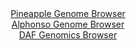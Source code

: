 <div id="Pineapple_Genome_Browser" align="center">
  <a href="https://igv.org/app/?sessionURL=blob:zZJfb5swFMW_i6VNm0TAhhICUjWlaZOwdu36J81GVSEDBtwYm9mGNI3y3edVm_bSSc3Dpkl.sK.ufc85_m1BT6SigoMIuDbybYSABVQt1te4aRk5xw1RICoxU8QCkpREEp4TEG1BiZXGi6szc7PWulWR41DdDhrMK2Erz8YNfhIcr5Wdi8aZCMZwJiTWQirnSOJeOLTqB2uS4ba1zWzP9p0Ca.xg1taCK.G0hFfp2ryX_iqlFeGiIWnTMU2fBaRGj9FY2CX.MF5ej_OcKHVKNnFxOD6Nx7feySKZDSfJ4mK.XAyXb69pxbHuJDmcf7mZFg9xdSRZcstZvfk0Dc5vTko8U2.847cnjy2VRB2iAI08P_AORiYYygvy.D95Novu6ZvqOC5W6_kcfSzjWeJxNk1UWWZ1_bLvEOwswETeGQ5AXssgQtDy4NDy3eHgxxaNLAhDk44UFER39xbQEucr0363BXrTGlqAIt.6Z3AsIGRBJIgGIYQBCkPXPwgOYBiinbUFnWR_L9rp4ioMoDt23WFaUqYNykWqeKtszLnd56VdPe2ZpStH7WQTy.Oyf4LkzOU0Ob1ogskDy_.QpQXM6OfvM0Zfo.ifUPcaIbbO9kXtch6Mcn6Jss9HetN9RQ_VpBuuZijxVy_F40Njdr9oSiEbrE2_qZjjT9p6LCnm2hR6qmhGGdWbpUlRrEGEXM9AC3LBhKEQyCp7By1oIR.._w2nt7vffQc-">Pineapple Genome Browser</a>
</div>
<div id="Alphonso_Genome_Browser" align="center">
  <a href="https://igv.org/app/?sessionURL=blob:zZJfb9owFMW_i6VWmxQSO4ZAIlUTUGgD_afSlImqikziBK.JHWyTFBDffV61aS.rVB42TfKDfXXte87xbw9qKhUTHATAtVHHRghYQK1EMyNlVdAbUlIFgowUilpA0oxKyhMKgj3IiNIkur8yN1daVypwHKarVkl4LmyFbVKSneCkUXYiSmcoioIshSRaSOUMJKmFw_K61dAlqSrbzMZ2x0mJJg4pqpXgSjgV5XncmPfiX6U4p1yUNC43hWZvAmKjx2hM7Yx86c9n_SShSk3pNkzP.tOw_4hH0eLCGy6i28t55M1PZyznRG8kPSvbQ49N6ihc.1tvOG1GPDpxB3iMxegyP8Hnp6PXikmqzlAX9XCni9uuiYbxlL7.T67NYkc6XyCariP8uLlMXXeyejxxx1BcTeTsdnQXveP8YIFCJBvDAkhWshsgaGHoWR3Xa_3Yop4FoW_ykYKB4OnZAlqS5MW0P.2B3laGGKDoevMGjwWETKkEQcuHsIt83.20u23o..hg7cFGFn8v3HF073eh23ddL85YoQ3Oaax4pWzCuV0nmZ3vjkzz4fbeb0YXd2m4KL9lIUfbafOA8tlgff3HLLHxb0a_faAx.hFF_4S7jwix9fJY2FL_PN8N4eJl6N2g_jwzqNF1T31twvDdeI6LJhOyJNr0m4o5_qStJpIRrk2hZootWcH0dm5SFA0IkIsNtCARhTAUApkvP0ELWqgDP_.GEx.eD98B">Alphonso Genome Browser</a>
</div>


<div id="DAF_Genomics_Browser" align="center">
  <a href="https://igv.org/app/?sessionURL=blob:tZFra9swFIb_y4H0k2_yNTaE4WZpF5JmrMEzbSlBsY9jU9tyJLlpF_LfJ9yWwUYZgw4kIXEu76vzHOERuahYCxHYBvEMQkADUbLDmjZdjSvaoICooLVADTgWyLHNEKIjFFRImlwvVWUpZSci08xpoe.wZU2VCUM4Bu10wXpZokrVbYM29Adr6UEYGWtUsqQmrbuStYKZNMtQCN0yO2x3mwNVx1tsM7TETdPXshpUN8qEMpYbBVVuqzbHp78Y.Q_KalWf4nQdD_ULfJ7nk3gxj787s.T20p_eJl._pImfnq2rXUtlz3GyutzGwTK9cqf.MtmeO.sFm.7JTTiyLx7ZyPl8NnvqKo5iQgIydrzA8Tw4aVCzrFcQICs5iYirBfZYs11Xf706nq.mwFkF0d29BpLT7EGl3x1BPncKFQjc9wM1DRjPkUOkh5YVkDC0PTdwrTAkJ.0IPa8_mOVFch0Glh3btm9saaP0i6oeBqiE_gx.FMjfOqv9r6BI8TBPVx4_3OTfRva5E8_H.1SEq6kYz.J3QGnw7scKxhsqVejl.YqF1kqvwVb.4uKc7k8_AQ--">DAF Genomics Browser</a>
</div>
